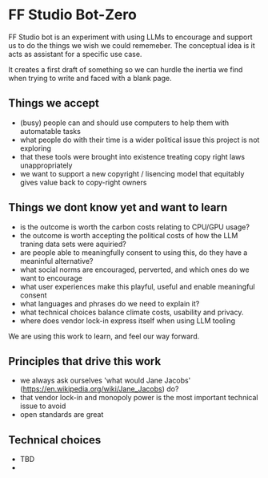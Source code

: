 # FF Studio Bot-Zero

FF Studio bot is an experiment with using LLMs to encourage and support us to do the things we wish we could rememeber. The conceptual idea is it acts as assistant for a specific use case.

It creates a first draft of something so we can hurdle the inertia we find when trying to write and faced with a blank page.

## Things we accept
- (busy) people can and should use computers to help them with automatable tasks
- what people do with their time is a wider political issue this project is not exploring
- that these tools were brought into existence treating copy right laws unappropriately
- we want to support a new copyright / lisencing model that equitably gives value back to copy-right owners

## Things we dont know yet and want to learn
- is the outcome is worth the carbon costs relating to CPU/GPU usage?
- the outcome is worth accepting the political costs of how the LLM traning data sets were aquiried?
- are people able to meaningfully consent to using this, do they have a meaninful alternative?
- what social norms are encouraged, perverted, and which ones do we want to encourage
- what user experiences make this playful, useful and enable meaningful consent
- what languages and phrases do we need to explain it?
- what technical choices balance climate costs, usability and privacy.
- where does vendor lock-in express itself when using LLM tooling

We are using this work to learn, and feel our way forward.

## Principles that drive this work
- we always ask ourselves 'what would Jane Jacobs' (https://en.wikipedia.org/wiki/Jane_Jacobs) do?
- that vendor lock-in and monopoly power is the most important technical issue to avoid
- open standards are great

## Technical choices
- TBD
- 

